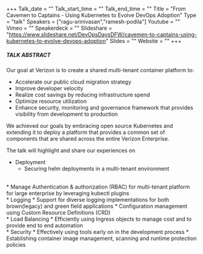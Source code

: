 +++
Talk_date = ""
Talk_start_time = ""
Talk_end_time = ""
Title = "From Cavemen to Captains - Using Kubernetes to Evolve DevOps Adoption"
Type = "talk"
Speakers = ["ragu-srinivasan","ramesh-podila"]
Youtube = ""
Vimeo = ""
Speakerdeck = ""
Slideshare = "https://www.slideshare.net/DevOpsDaysDFW/cavemen-to-captains-using-kubernetes-to-evolve-devops-adoption"
Slides = ""
Website = ""
+++

##### TALK ABSTRACT

Our goal at Verizon is to create a shared multi-tenant container platform to:

* Accelerate our public cloud migration strategy
* Improve developer velocity
* Realize cost savings by reducing infrastructure spend
* Optimize resource utilization
* Enhance security, monitoring and governance framework that provides visibility from development to production

We achieved our goals by embracing open source Kubernetes and extending it to deploy a platform that provides a common set of components that are shared across the entire Verizon Enterprise.

The talk will highlight and share our experiences on

* Deployment
  * Securing helm deployments in a multi-tenant environment
<br>  
* Manage Authentication & authorization (RBAC) for multi-tenant platform for large enterprise by leveraging kubectl plugins
<br>  
* Logging
  * Support for diverse logging implementations for both brown(legacy) and green field applications
  * Configuration management using Custom Resource Definitions (CRD)
<br>  
* Load Balancing
  * Efficiently using Ingress objects to manage cost and to provide end to end automation
<br>  
* Security
  * Effectively using tools early on in the development process
  * Establishing container image management, scanning and runtime protection policies